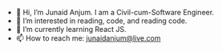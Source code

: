 - 👋 Hi, I’m Junaid Anjum. I am a Civil-cum-Software Engineer.
- 👀 I’m interested in reading, code, and reading code.
- 🌱 I’m currently learning React JS.
- 📫 How to reach me: junaidanjum@live.com

<!---
junaidanjum/junaidanjum is a ✨ special ✨ repository because its `README.md` (this file) appears on your GitHub profile.
You can click the Preview link to take a look at your changes.
--->
